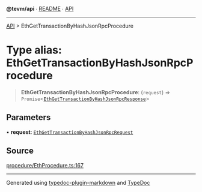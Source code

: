 **@tevm/api** ∙ [README](../README.md) ∙ [API](../API.md)

***

[API](../API.md) > EthGetTransactionByHashJsonRpcProcedure

# Type alias: EthGetTransactionByHashJsonRpcProcedure

> **EthGetTransactionByHashJsonRpcProcedure**: (`request`) => `Promise`\<[`EthGetTransactionByHashJsonRpcResponse`](EthGetTransactionByHashJsonRpcResponse.md)\>

## Parameters

▪ **request**: [`EthGetTransactionByHashJsonRpcRequest`](EthGetTransactionByHashJsonRpcRequest.md)

## Source

[procedure/EthProcedure.ts:167](https://github.com/evmts/tevm-monorepo/blob/main/vm/api/src/procedure/EthProcedure.ts#L167)

***
Generated using [typedoc-plugin-markdown](https://www.npmjs.com/package/typedoc-plugin-markdown) and [TypeDoc](https://typedoc.org/)
